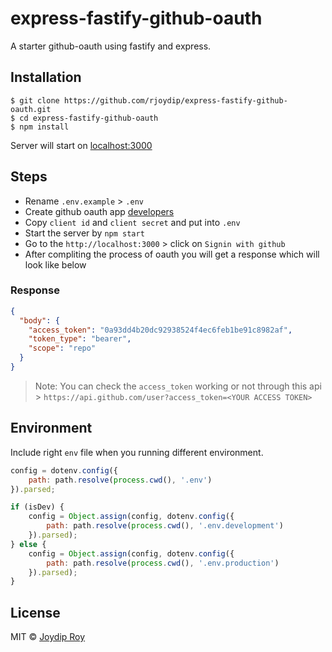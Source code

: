 
# express-fastify-github-oauth

A starter github-oauth using fastify and express.

## Installation

```
$ git clone https://github.com/rjoydip/express-fastify-github-oauth.git
$ cd express-fastify-github-oauth
$ npm install
```

Server will start on [localhost:3000](http://localhost:3000)

## Steps

- Rename `.env.example` > `.env`
- Create github oauth app [developers](https://github.com/settings/developers)
- Copy `client id` and `client secret` and put into `.env`
- Start the server by `npm start`
- Go to the `http://localhost:3000` > click on `Signin with github`
- After compliting the process of oauth you will get a response which will look like below

### Response

```json
{
  "body": {
    "access_token": "0a93dd4b20dc92938524f4ec6feb1be91c8982af",
    "token_type": "bearer",
    "scope": "repo"
  }
}
```

> Note: You can check the `access_token` working or not through this api > `https://api.github.com/user?access_token=<YOUR ACCESS TOKEN>`

## Environment

Include right `env` file when you running different environment.

```js
config = dotenv.config({
    path: path.resolve(process.cwd(), '.env')
}).parsed;

if (isDev) {
    config = Object.assign(config, dotenv.config({
        path: path.resolve(process.cwd(), '.env.development')
    }).parsed);
} else {
    config = Object.assign(config, dotenv.config({
        path: path.resolve(process.cwd(), '.env.production')
    }).parsed);
}
```

## License

MIT © [Joydip Roy](https://github.com/rjoydip/express-fastify-github-oauth/LICENSE)
